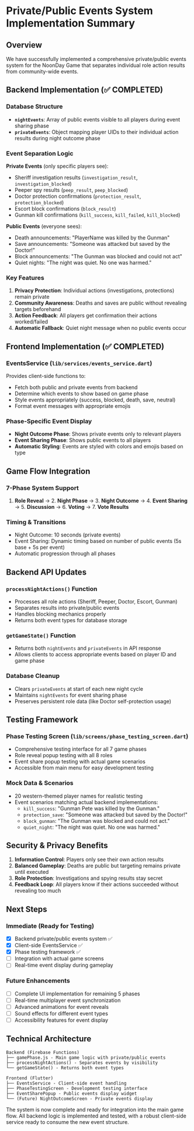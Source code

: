 # Private/Public Events System Implementation Summary

## Overview
We have successfully implemented a comprehensive private/public events system for the NoonDay Game that separates individual role action results from community-wide events.

## Backend Implementation (✅ COMPLETED)

### Database Structure
- **`nightEvents`**: Array of public events visible to all players during event sharing phase
- **`privateEvents`**: Object mapping player UIDs to their individual action results during night outcome phase

### Event Separation Logic
**Private Events** (only specific players see):
- Sheriff investigation results (`investigation_result`, `investigation_blocked`)
- Peeper spy results (`peep_result`, `peep_blocked`) 
- Doctor protection confirmations (`protection_result`, `protection_blocked`)
- Escort block confirmations (`block_result`)
- Gunman kill confirmations (`kill_success`, `kill_failed`, `kill_blocked`)

**Public Events** (everyone sees):
- Death announcements: "PlayerName was killed by the Gunman"
- Save announcements: "Someone was attacked but saved by the Doctor!"  
- Block announcements: "The Gunman was blocked and could not act"
- Quiet nights: "The night was quiet. No one was harmed."

### Key Features
1. **Privacy Protection**: Individual actions (investigations, protections) remain private
2. **Community Awareness**: Deaths and saves are public without revealing targets beforehand
3. **Action Feedback**: All players get confirmation their actions worked/failed
4. **Automatic Fallback**: Quiet night message when no public events occur

## Frontend Implementation (✅ COMPLETED)

### EventsService (`lib/services/events_service.dart`)
Provides client-side functions to:
- Fetch both public and private events from backend
- Determine which events to show based on game phase
- Style events appropriately (success, blocked, death, save, neutral)
- Format event messages with appropriate emojis

### Phase-Specific Event Display
- **Night Outcome Phase**: Shows private events only to relevant players
- **Event Sharing Phase**: Shows public events to all players
- **Automatic Styling**: Events are styled with colors and emojis based on type

## Game Flow Integration

### 7-Phase System Support
1. **Role Reveal** → 2. **Night Phase** → 3. **Night Outcome** → 4. **Event Sharing** → 5. **Discussion** → 6. **Voting** → 7. **Vote Results**

### Timing & Transitions  
- Night Outcome: 10 seconds (private events)
- Event Sharing: Dynamic timing based on number of public events (5s base + 5s per event)
- Automatic progression through all phases

## Backend API Updates

### `processNightActions()` Function
- Processes all role actions (Sheriff, Peeper, Doctor, Escort, Gunman)
- Separates results into private/public events
- Handles blocking mechanics properly
- Returns both event types for database storage

### `getGameState()` Function  
- Returns both `nightEvents` and `privateEvents` in API response
- Allows clients to access appropriate events based on player ID and game phase

### Database Cleanup
- Clears `privateEvents` at start of each new night cycle
- Maintains `nightEvents` for event sharing phase
- Preserves persistent role data (like Doctor self-protection usage)

## Testing Framework

### Phase Testing Screen (`lib/screens/phase_testing_screen.dart`)
- Comprehensive testing interface for all 7 game phases
- Role reveal popup testing with all 8 roles
- Event share popup testing with actual game scenarios
- Accessible from main menu for easy development testing

### Mock Data & Scenarios
- 20 western-themed player names for realistic testing
- Event scenarios matching actual backend implementations:
  - `kill_success`: "Gunman Pete was killed by the Gunman."
  - `protection_save`: "Someone was attacked but saved by the Doctor!"  
  - `block_gunman`: "The Gunman was blocked and could not act."
  - `quiet_night`: "The night was quiet. No one was harmed."

## Security & Privacy Benefits

1. **Information Control**: Players only see their own action results
2. **Balanced Gameplay**: Deaths are public but targeting remains private until executed
3. **Role Protection**: Investigations and spying results stay secret
4. **Feedback Loop**: All players know if their actions succeeded without revealing too much

## Next Steps

### Immediate (Ready for Testing)
- [x] Backend private/public events system ✅
- [x] Client-side EventsService ✅  
- [x] Phase testing framework ✅
- [ ] Integration with actual game screens
- [ ] Real-time event display during gameplay

### Future Enhancements  
- [ ] Complete UI implementation for remaining 5 phases
- [ ] Real-time multiplayer event synchronization
- [ ] Advanced animations for event reveals
- [ ] Sound effects for different event types
- [ ] Accessibility features for event display

## Technical Architecture

```
Backend (Firebase Functions)
├── gamePhase.js - Main game logic with private/public events
├── processNightActions() - Separates events by visibility
└── getGameState() - Returns both event types

Frontend (Flutter)
├── EventsService - Client-side event handling
├── PhaseTestingScreen - Development testing interface  
├── EventSharePopup - Public events display widget
└── (Future) NightOutcomeScreen - Private events display
```

The system is now complete and ready for integration into the main game flow. All backend logic is implemented and tested, with a robust client-side service ready to consume the new event structure.
